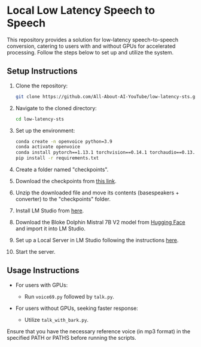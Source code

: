 # Local Low Latency Speech to Speech

This repository provides a solution for low-latency speech-to-speech conversion, catering to users with and without GPUs for accelerated processing. Follow the steps below to set up and utilize the system.

## Setup Instructions

1. Clone the repository:
    ```bash
    git clone https://github.com/All-About-AI-YouTube/low-latency-sts.git
    ```

2. Navigate to the cloned directory:
    ```bash
    cd low-latency-sts
    ```

3. Set up the environment:
    ```bash
    conda create -n openvoice python=3.9
    conda activate openvoice
    conda install pytorch==1.13.1 torchvision==0.14.1 torchaudio==0.13.1 pytorch-cuda=11.7 -c pytorch -c nvidia
    pip install -r requirements.txt
    ```

4. Create a folder named "checkpoints".

5. Download the checkpoints from [this link](https://myshell-public-repo-hosting.s3.amazonaws.com/checkpoints_1226.zip).

6. Unzip the downloaded file and move its contents (basespeakers + converter) to the "checkpoints" folder.

7. Install LM Studio from [here](https://lmstudio.ai/).

8. Download the Bloke Dolphin Mistral 7B V2 model from [Hugging Face](https://huggingface.co/TheBloke/dolphin-2.2.1-mistral-7B-AWQ) and import it into LM Studio.

9. Set up a Local Server in LM Studio following the instructions [here](https://youtu.be/IgcBuXFE6QE).

10. Start the server.

## Usage Instructions

- For users with GPUs:
    - Run `voice69.py` followed by `talk.py`.

- For users without GPUs, seeking faster response:
    - Utilize `talk_with_bark.py`.

Ensure that you have the necessary reference voice (in mp3 format) in the specified PATH or PATHS before running the scripts.



